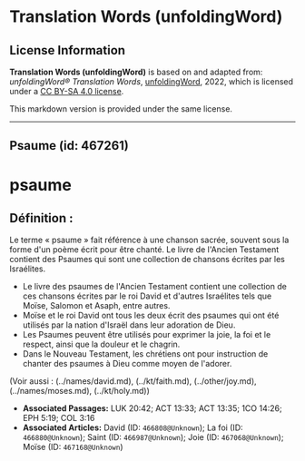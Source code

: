 # Translation Words (unfoldingWord)

## License Information

**Translation Words (unfoldingWord)** is based on and adapted from: _unfoldingWord® Translation Words_, [unfoldingWord](https://unfoldingword.org/utw), 2022, which is licensed under a [CC BY-SA 4.0 license](https://creativecommons.org/licenses/by-sa/4.0/legalcode.en).

This markdown version is provided under the same license.



--------------------------------

## Psaume (id: 467261)

psaume
======

Définition :
------------

Le terme « psaume » fait référence à une chanson sacrée, souvent sous la forme d'un poème écrit pour être chanté. Le livre de l'Ancien Testament contient des Psaumes qui sont une collection de chansons écrites par les Israélites.

* Le livre des psaumes de l'Ancien Testament contient une collection de ces chansons écrites par le roi David et d'autres Israélites tels que Moïse, Salomon et Asaph, entre autres.
* Moïse et le roi David ont tous les deux écrit des psaumes qui ont été utilisés par la nation d'Israël dans leur adoration de Dieu.
* Les Psaumes peuvent être utilisés pour exprimer la joie, la foi et le respect, ainsi que la douleur et le chagrin.
* Dans le Nouveau Testament, les chrétiens ont pour instruction de chanter des psaumes à Dieu comme moyen de l'adorer.

(Voir aussi : (../names/david.md), (../kt/faith.md), (../other/joy.md), (../names/moses.md), (../kt/holy.md))

* **Associated Passages:** LUK 20:42; ACT 13:33; ACT 13:35; 1CO 14:26; EPH 5:19; COL 3:16
* **Associated Articles:** David (ID: `466808@Unknown`); La foi (ID: `466880@Unknown`); Saint (ID: `466987@Unknown`); Joie (ID: `467068@Unknown`); Moïse (ID: `467168@Unknown`)

